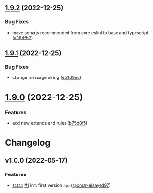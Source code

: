 ## [1.9.2](https://github.com/js-omar/eslint-config/compare/v1.9.1...v1.9.2) (2022-12-25)

### Bug Fixes

- move sonarjs recommended from core eslint to base and typescript ([e884fb2](https://github.com/js-omar/eslint-config/commit/e884fb26e36ed5f71a36000bc322527781762520))

## [1.9.1](https://github.com/js-omar/eslint-config/compare/v1.9.0...v1.9.1) (2022-12-25)

### Bug Fixes

- change message string ([e53d9ec](https://github.com/js-omar/eslint-config/commit/e53d9ec62dd34e8ea48268b373f3f1c6acebf89b))

# [1.9.0](https://github.com/js-omar/eslint-config/compare/v1.8.1...v1.9.0) (2022-12-25)

### Features

- add new extends and rules ([b75d0f5](https://github.com/js-omar/eslint-config/commit/b75d0f5f160da0bd7441d19a4ef21e3d50a7bebb))

# Changelog

## v1.0.0 (2022-05-17)

### Features

- [`11111`](https://github.com/) [#1](https://github.com) init: first version `app` ([@omar-elsayed97](https://github.com/omar-elsayed97))
